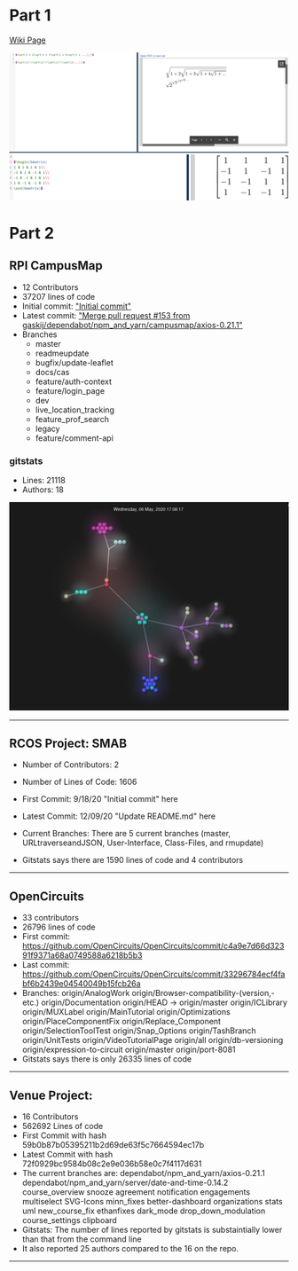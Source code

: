 # Part 1

[Wiki Page](https://github.com/kevinb5617/oss-kb/wiki/Lab-3-Project-Brainstorming)

![formulas](images/latex.png)
![matrix](images/matrix.png)

# Part 2

## RPI CampusMap

* 12 Contributors
* 37207 lines of code
* Initial commit: ["Initial commit"](https://github.com/gaskij/rpicampusmap/commit/5addd28)
* Latest commit: ["Merge pull request #153 from gaskij/dependabot/npm_and_yarn/campusmap/axios-0.21.1"](https://github.com/gaskij/rpicampusmap/commit/2b735c7)
* Branches
    * master
    * readmeupdate
    * bugfix/update-leaflet
    * docs/cas
    * feature/auth-context
    * feature/login_page
    * dev
    * live_location_tracking
    * feature_prof_search
    * legacy
    * feature/comment-api

### gitstats
* Lines: 21118
* Authors: 18

![gource](images/gource.png)

---

## RCOS Project: SMAB

* Number of Contributors: 2

* Number of Lines of Code: 1606

* First Commit: 9/18/20 "Initial commit" here

* Latest Commit: 12/09/20 "Update README.md" here

* Current Branches: There are 5 current branches (master, URLtraverseandJSON, User-Interface, Class-Files, and rmupdate)

* Gitstats says there are 1590 lines of code and 4 contributors

---

## OpenCircuits

* 33 contributors
* 26796 lines of code
* First commit: https://github.com/OpenCircuits/OpenCircuits/commit/c4a9e7d66d32391f9371a68a0749588a6218b5b3
* Last commit: https://github.com/OpenCircuits/OpenCircuits/commit/33296784ecf4fabf6b2439e04540049b15fcb26a
* Branches: origin/AnalogWork origin/Browser-compatibility-(version,-etc.) origin/Documentation origin/HEAD -> origin/master origin/ICLibrary origin/MUXLabel origin/MainTutorial origin/Optimizations origin/PlaceComponentFix origin/Replace_Component origin/SelectionToolTest origin/Snap_Options origin/TashBranch origin/UnitTests origin/VideoTutorialPage origin/all origin/db-versioning origin/expression-to-circuit origin/master origin/port-8081
* Gitstats says there is only 26335 lines of code

---

## Venue Project:
* 16 Contributors
* 562692 Lines of code
* First Commit with hash 59b0b87b05395211b2d69de63f5c7664594ec17b
* Latest Commit with hash 72f0929bc9584b08c2e9e036b58e0c7f4117d631
* The current branches are: dependabot/npm_and_yarn/axios-0.21.1 dependabot/npm_and_yarn/server/date-and-time-0.14.2 course_overview snooze agreement notification engagements multiselect SVG-Icons minn_fixes better-dashboard organizations stats uml new_course_fix ethanfixes dark_mode drop_down_modulation course_settings clipboard
* Gitstats: The number of lines reported by gitstats is substaintially lower than that from the command line
* It also reported 25 authors compared to the 16 on the repo.

---
